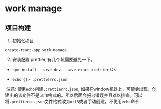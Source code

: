 # work manage

## 项目构建

1. 初始化项目

  `create-react-app work-manage`

2. 安装配置 prettier, 有几个坑需要避免一下。

  - `npm install --save-dev --save-exact prettier`  OK

  - `echo {}> .prettierrc.json`

​    注意: 使用`echo`创建`.prettierrc.json`, 如果在window机器上，可能会出现，创建出的该文件不是`utf8`格式的。所以后面会报出错误并且难以排查。可以将`.prettierrc.json`文件格式改为`utf8`或者手动创建，不使用`echo`命令

  